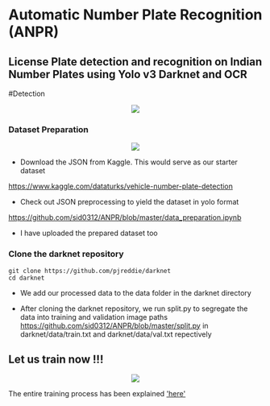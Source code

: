 # Automatic Number Plate Recognition (ANPR)

## License Plate detection and recognition on Indian Number Plates using Yolo v3 Darknet and OCR

#Detection

<p align="center">                     
  <img src="https://media.giphy.com/media/9rpdP0huNtf2pOqvjs/giphy.gif">
</p>

### Dataset Preparation

<p align="center">                     
  <img src="https://media.giphy.com/media/xTiTnJo7hCVlHyOag8/giphy.gif">
</p>

- Download the JSON from Kaggle. This would serve as our starter dataset

https://www.kaggle.com/dataturks/vehicle-number-plate-detection

- Check out JSON preprocessing to yield the dataset in yolo format

https://github.com/sid0312/ANPR/blob/master/data_preparation.ipynb

- I have uploaded the prepared dataset too

### Clone the darknet repository 
```
git clone https://github.com/pjreddie/darknet
cd darknet
```
- We add our processed data to the data folder in the darknet directory

- After cloning the darknet repository, we run split.py to segregate the data into training and validation image paths https://github.com/sid0312/ANPR/blob/master/split.py in darknet/data/train.txt and darknet/data/val.txt repectively 

## Let us train now !!!
<p align="center">                     
  <img src="https://thumbs.gfycat.com/MetallicNimbleDodo-size_restricted.gif">
</p>

The entire training process has been explained ['here'](https://github.com/sid0312/ANPR/blob/master/train.ipynb)


